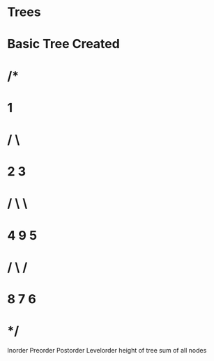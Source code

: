# Trees
# Basic Tree Created
#  /*
#                    1 
#                   / \
#                  2   3
#                 / \   \
#                4   9   5
#               / \     /
#              8   7   6  
#  */   

Inorder
Preorder
Postorder
Levelorder
height of tree
sum of all nodes
